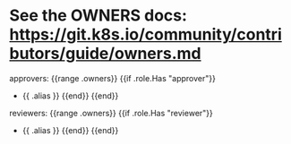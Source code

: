 # See the OWNERS docs: https://git.k8s.io/community/contributors/guide/owners.md
approvers:
{{range .owners}}
{{if .role.Has "approver"}}
- {{ .alias }}
{{end}}
{{end}}

reviewers:
{{range .owners}}
{{if .role.Has "reviewer"}}
- {{ .alias }}
{{end}}
{{end}}